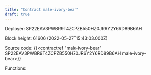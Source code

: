 ```yaml
---
title: "Contract male-ivory-bear"
draft: true
---
```

Deployer: SP22EAV3PWBR9T4ZCPZB550HZ0JR6Y2Y6RD89B6AH


 



Block height: 61606 (2022-05-27T15:43:03.000Z)

Source code: {{<contractref "male-ivory-bear" SP22EAV3PWBR9T4ZCPZB550HZ0JR6Y2Y6RD89B6AH male-ivory-bear>}}

Functions:


